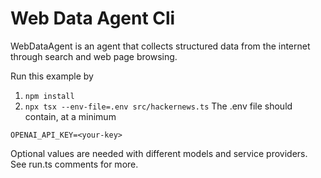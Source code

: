 # Web Data Agent Cli

WebDataAgent is an agent that collects structured data from the internet through search and web page browsing.

Run this example by

1. `npm install`
2. `npx tsx --env-file=.env src/hackernews.ts`
   The .env file should contain, at a minimum

```
OPENAI_API_KEY=<your-key>
```

Optional values are needed with different models and service providers. See run.ts comments for more.
